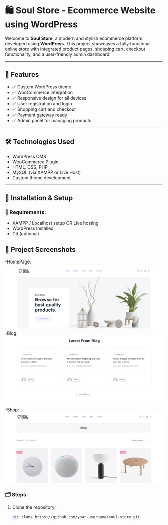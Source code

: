 # 🛍️ Soul Store - Ecommerce Website using WordPress

Welcome to **Soul Store**, a modern and stylish ecommerce platform developed using **WordPress**. This project showcases a fully functional online store with integrated product pages, shopping cart, checkout functionality, and a user-friendly admin dashboard.

---
## 🚀 Features

- ✅ Custom WordPress theme
- ✅ WooCommerce integration
- ✅ Responsive design for all devices
- ✅ User registration and login
- ✅ Shopping cart and checkout
- ✅ Payment gateway ready
- ✅ Admin panel for managing products

---

## 🛠️ Technologies Used

- WordPress CMS
- WooCommerce Plugin
- HTML, CSS, PHP
- MySQL (via XAMPP or Live Host)
- Custom theme development

---

## 🧩 Installation & Setup

### 🔧 Requirements:
- XAMPP / Localhost setup OR Live hosting
- WordPress Installed
- Git (optional)


## 📸 Project Screenshots


-HomePage: ![Homepage](images/homepage.png)
-Blog: ![Blog](images/Blog.png)
-Shop: ![Shop](images/shop.png) 





### 🗂️ Steps:

1. Clone the repository:
   ```bash
   git clone https://github.com/your-username/soul-store.git
